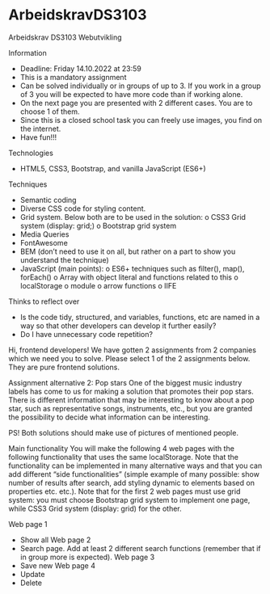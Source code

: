 # ArbeidskravDS3103

Arbeidskrav DS3103 Webutvikling

Information
- Deadline: Friday 14.10.2022 at 23:59
- This is a mandatory assignment
- Can be solved individually or in groups of up to 3. If you work in a group of 3 you will be expected to have more code than if working alone.
- On the next page you are presented with 2 different cases. You are to choose 1 of them.
- Since this is a closed school task you can freely use images, you find on the internet.
- Have fun!!!

Technologies
- HTML5, CSS3, Bootstrap, and vanilla JavaScript (ES6+)

Techniques
- Semantic coding
- Diverse CSS code for styling content.
- Grid system. Below both are to be used in the solution:
    o CSS3 Grid system (display: grid;) 
    o Bootstrap grid system
- Media Queries
- FontAwesome
- BEM (don’t need to use it on all, but rather on a part to show you understand the technique)
- JavaScript (main points):
    o ES6+ techniques such as filter(), map(), forEach()
    o Array with object literal and functions related to this o localStorage
    o module
    o arrow functions
    o IIFE

Thinks to reflect over
- Is the code tidy, structured, and variables, functions, etc are named in a way so that other developers can develop it further easily?
- Do I have unnecessary code repetition?


Hi, frontend developers!
We have gotten 2 assignments from 2 companies which we need you to solve. Please select 1 of the 2 assignments below. They are pure frontend solutions.

Assignment alternative 2: Pop stars
One of the biggest music industry labels has come to us for making a solution that promotes their pop stars. There is different information that may be interesting to know about a pop star, such as representative songs, instruments, etc., but you are granted the possibility to decide what information can be interesting.

PS! Both solutions should make use of pictures of mentioned people.

Main functionality
You will make the following 4 web pages with the following functionality that uses the same localStorage. Note that the functionality can be implemented in many alternative ways and that you can add different “side functionalities” (simple example of many possible: show number of results after search, add styling dynamic to elements based on properties etc. etc.).
Note that for the first 2 web pages must use grid system: you must choose Bootstrap grid system to implement one page, while CSS3 Grid system (display: grid) for the other.

Web page 1
- Show all
Web page 2
- Search page. Add at least 2 different search functions (remember that if in group more is expected).
Web page 3
- Save new
Web page 4
- Update
- Delete
